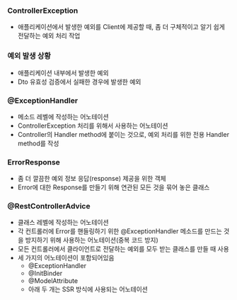 ### ControllerException
- 애플리케이션에서 발생한 예외를 Client에 제공할 때, 좀 더 구체적이고 알기 쉽게 전달하는 예외 처리 작업

### 예외 발생 상황
- 애플리케이션 내부에서 발생한 예외
- Dto 유효성 검증에서 실패한 경우에 발생한 예외

### @ExceptionHandler
- 메소드 레벨에 작성하는 어노테이션
- ControllerException 처리를 위해서 사용하는 어노테이션
- Controller의 Handler method에 붙이는 것으로, 예외 처리를 위한 전용 Handler method를 작성

### ErrorResponse
- 좀 더 깔끔한 예외 정보 응답(response) 제공을 위한 객체
- Error에 대한 Response를 만들기 위해 연관된 모든 것을 묶어 놓은 클래스

### @RestControllerAdvice
- 클래스 레벨에 작성하는 어노테이션
- 각 컨트롤러에 Error를 핸들링하기 위한 @ExceptionHandler 메소드를 만드는 것을 방지하기 위해 사용하는 어노테이션(중복 코드 방지)
- 모든 컨트롤러에서 클라이언트로 전달하는 예외를 모두 받는 클래스를 만들 때 사용
- 세 가지의 어노테이션이 포함되어있음
  - @ExceptionHandler
  - @InitBinder
  - @ModelAttribute
  - 아래 두 개는 SSR 방식에 사용되는 어노테이션